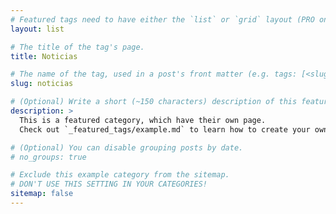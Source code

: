 ```yaml
---
# Featured tags need to have either the `list` or `grid` layout (PRO only).
layout: list

# The title of the tag's page.
title: Noticias

# The name of the tag, used in a post's front matter (e.g. tags: [<slug>]).
slug: noticias

# (Optional) Write a short (~150 characters) description of this featured tag.
description: >
  This is a featured category, which have their own page.
  Check out `_featured_tags/example.md` to learn how to create your own.

# (Optional) You can disable grouping posts by date.
# no_groups: true

# Exclude this example category from the sitemap.
# DON'T USE THIS SETTING IN YOUR CATEGORIES!
sitemap: false
---
```

